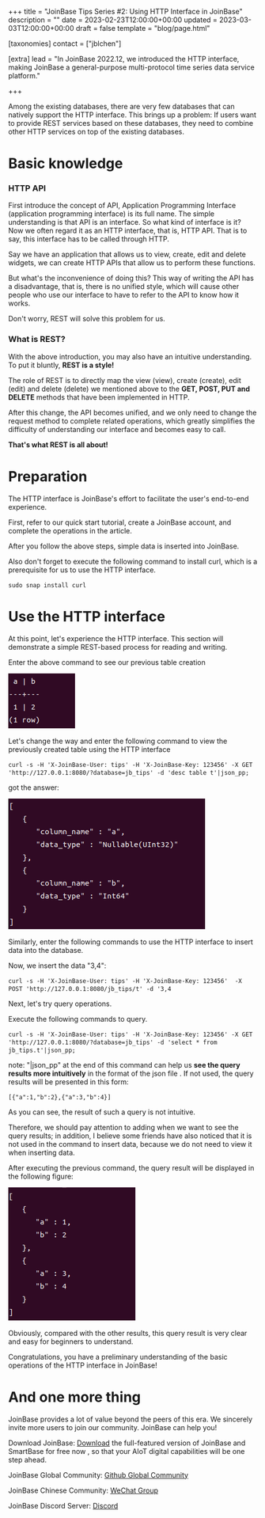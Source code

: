 +++
title = "JoinBase Tips Series #2: Using HTTP Interface in JoinBase"
description = ""
date = 2023-02-23T12:00:00+00:00
updated = 2023-03-03T12:00:00+00:00
draft = false
template = "blog/page.html"

[taxonomies]
contact = ["jblchen"]

[extra]
lead = "In JoinBase 2022.12, we introduced the HTTP interface, making JoinBase a general-purpose multi-protocol time series data service platform."

+++

Among the existing databases, there are very few databases that can natively support the HTTP interface. This brings up a problem: If users want to provide REST services based on these databases, they need to combine other HTTP services on top of the existing databases. 

# Basic knowledge

### HTTP API

First introduce the concept of API, Application Programming Interface (application programming interface) is its full name. The simple understanding is that API is an interface. So what kind of interface is it? Now we often regard it as an HTTP interface, that is, HTTP API. That is to say, this interface has to be called through HTTP.

Say we have an application that allows us to view, create, edit and delete widgets, we can create HTTP APIs that allow us to perform these functions.

But what's the inconvenience of doing this? This way of writing the API has a disadvantage, that is, there is no unified style, which will cause other people who use our interface to have to refer to the API to know how it works.

Don't worry, REST will solve this problem for us.

### What is REST?

With the above introduction, you may also have an intuitive understanding. To put it bluntly, **REST is a style!**

The role of REST is to directly map the view (view), create (create), edit (edit) and delete (delete) we mentioned above to the **GET, POST, PUT and DELETE** methods that have been implemented in HTTP.

After this change, the API becomes unified, and we only need to change the request method to complete related operations, which greatly simplifies the difficulty of understanding our interface and becomes easy to call.

**That's what REST is all about!**

# Preparation

The HTTP interface is JoinBase's effort to facilitate the user's end-to-end experience.

First, refer to our quick start tutorial, create a JoinBase account, and complete the operations in the article.

After you follow the above steps, simple data is inserted into JoinBase.

Also don't forget to execute the following command to install curl, which is a prerequisite for us to use the HTTP interface.

```
sudo snap install curl
```

# Use the HTTP interface

At this point, let's experience the HTTP interface. This section will demonstrate a simple REST-based process for reading and writing.

Enter the above command to see our previous table creation

<div class="text-center">
<img src="/imgs/blog/tips_2/table.png" alt="table" class="img-fluid">
<p align="center"><p/>
</div>

Let's change the way and enter the following command to view the previously created table using the HTTP interface

```
curl -s -H 'X-JoinBase-User: tips' -H 'X-JoinBase-Key: 123456' -X GET 'http://127.0.0.1:8080/?database=jb_tips' -d 'desc table t'|json_pp;
```

got the answer:

<div class="text-center">
<img src="/imgs/blog/tips_2/HTTP_table.png" alt="HTTP_table" class="img-fluid">
<p align="center"><p/>
</div>

Similarly, enter the following commands to use the HTTP interface to insert data into the database.

Now, we insert the data "3,4":

```
curl -s -H 'X-JoinBase-User: tips' -H 'X-JoinBase-Key: 123456'  -X POST 'http://127.0.0.1:8080/jb_tips/t' -d '3,4
```

Next, let's try query operations.

Execute the following commands to query.

```
curl -s -H 'X-JoinBase-User: tips' -H 'X-JoinBase-Key: 123456' -X GET 'http://127.0.0.1:8080/?database=jb_tips' -d 'select * from jb_tips.t'|json_pp;
```

note: "|json_pp" at the end of this command can help us **see the query results more intuitively** in the format of the json file . If not used, the query results will be presented in this form:

```
[{"a":1,"b":2},{"a":3,"b":4}]
```

As you can see, the result of such a query is not intuitive.

Therefore, we should pay attention to adding when we want to see the query results; in addition, I believe some friends have also noticed that it is not used in the command to insert data, because we do not need to view it when inserting data.

After executing the previous command, the query result will be displayed in the following figure:

<div class="text-center">
<img src="/imgs/blog/tips_2/result.png" alt="result" class="img-fluid">
<p align="center"><p/>
</div>

Obviously, compared with the other results, this query result is very clear and easy for beginners to understand.

Congratulations, you have a preliminary understanding of the basic operations of the HTTP interface in JoinBase!

# And one more thing

JoinBase provides a lot of value beyond the peers of this era. We sincerely invite more users to join our community. JoinBase can help you!

Download JoinBase: [Download](https://joinbase.io/products/) the full-featured version of JoinBase and SmartBase for free now , so that your AIoT digital capabilities will be one step ahead.

JoinBase Global Community: [Github Global Community](https://github.com/open-joinbase/joinbase)

JoinBase Chinese Community: [WeChat Group](https://joinbase.io/community/)

JoinBase Discord Server: [Discord](https://discord.com/invite/sqX6vfnURj)
